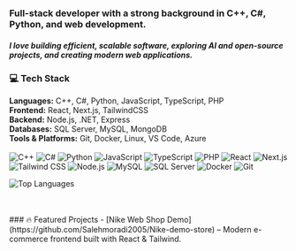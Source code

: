 <h3>
Full-stack developer with a strong background in <strong>C++</strong>, <strong>C#</strong>, <strong>Python</strong>, and <strong>web development</strong>.
</h3>
<h5>
I love building <strong>efficient, scalable software</strong>, exploring <strong>AI and open-source projects</strong>, and creating <strong>modern web applications</strong>.
</h5>


### 💻 Tech Stack
**Languages:** C++, C#, Python, JavaScript, TypeScript, PHP  
**Frontend:** React, Next.js, TailwindCSS  
**Backend:** Node.js, .NET, Express  
**Databases:** SQL Server, MySQL, MongoDB  
**Tools & Platforms:** Git, Docker, Linux, VS Code, Azure
<br>
<br>
![C++](https://img.shields.io/badge/C++-00599C?style=for-the-badge&logo=c%2B%2B&logoColor=white)
![C#](https://img.shields.io/badge/C%23-239120?style=for-the-badge&logo=c-sharp&logoColor=white)
![Python](https://img.shields.io/badge/Python-3776AB?style=for-the-badge&logo=python&logoColor=white)
![JavaScript](https://img.shields.io/badge/JavaScript-F7DF1E?style=for-the-badge&logo=javascript&logoColor=black)
![TypeScript](https://img.shields.io/badge/TypeScript-3178C6?style=for-the-badge&logo=typescript&logoColor=white)
![PHP](https://img.shields.io/badge/PHP-777BB4?style=for-the-badge&logo=php&logoColor=white)
![React](https://img.shields.io/badge/React-61DAFB?style=for-the-badge&logo=react&logoColor=black)
![Next.js](https://img.shields.io/badge/Next.js-000000?style=for-the-badge&logo=next.js&logoColor=white)
![Tailwind CSS](https://img.shields.io/badge/Tailwind_CSS-06B6D4?style=for-the-badge&logo=tailwind-css&logoColor=white)
![Node.js](https://img.shields.io/badge/Node.js-339933?style=for-the-badge&logo=node.js&logoColor=white)
![MySQL](https://img.shields.io/badge/MySQL-4479A1?style=for-the-badge&logo=mysql&logoColor=white)
![SQL Server](https://img.shields.io/badge/SQL_Server-CC2927?style=for-the-badge&logo=microsoft-sql-server&logoColor=white)
![Docker](https://img.shields.io/badge/Docker-2496ED?style=for-the-badge&logo=docker&logoColor=white)
![Git](https://img.shields.io/badge/Git-F05032?style=for-the-badge&logo=git&logoColor=white)


![Top Languages](https://github-readme-stats.vercel.app/api/top-langs/?username=Salehmoradi2005&layout=compact&theme=radical)

<br>
<br>
### 🔥 Featured Projects
- [Nike Web Shop Demo](https://github.com/Salehmoradi2005/Nike-demo-store) – Modern e-commerce frontend built with React & Tailwind.


